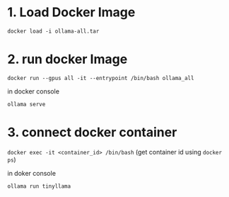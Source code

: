 # 1. Load Docker Image
`docker load -i ollama-all.tar`
# 2. run docker Image
`docker run --gpus all -it --entrypoint /bin/bash ollama_all`

in docker console

`ollama serve`

# 3. connect docker container
`docker exec -it <container_id> /bin/bash` (get container id using `docker ps`)

in doker console

`ollama run tinyllama`
